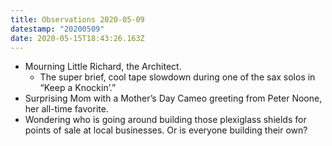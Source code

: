 ```yaml
---
title: Observations 2020-05-09
datestamp: "20200509"
date: 2020-05-15T18:43:26.163Z
---
```

- Mourning Little Richard, the Architect.
	- The super brief, cool tape slowdown during one of the sax solos in “Keep a Knockin’.”
- Surprising Mom with a Mother’s Day Cameo greeting from Peter Noone, her all-time favorite.
- Wondering who is going around building those plexiglass shields for points of sale at local businesses. Or is everyone building their own?